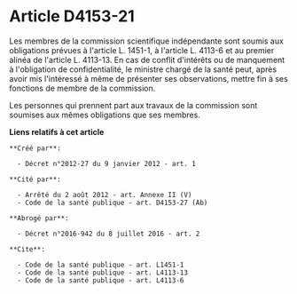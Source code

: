 # Article D4153-21

Les membres de la commission scientifique indépendante sont soumis aux obligations prévues à l'article L. 1451-1, à l'article
L. 4113-6 et au premier alinéa de l'article L. 4113-13. En cas de conflit d'intérêts ou de manquement à l'obligation de
confidentialité, le ministre chargé de la santé peut, après avoir mis l'intéressé à même de présenter ses observations,
mettre fin à ses fonctions de membre de la commission. 

Les personnes qui prennent part aux travaux de la commission sont soumises aux mêmes obligations que ses membres.

**Liens relatifs à cet article**

	**Créé par**:

	  - Décret n°2012-27 du 9 janvier 2012 - art. 1

	**Cité par**:

	  - Arrêté du 2 août 2012 - art. Annexe II (V)
	  - Code de la santé publique - art. D4153-27 (Ab)

	**Abrogé par**:

	  - Décret n°2016-942 du 8 juillet 2016 - art. 2

	**Cite**:

	  - Code de la santé publique - art. L1451-1
	  - Code de la santé publique - art. L4113-13
	  - Code de la santé publique - art. L4113-6
